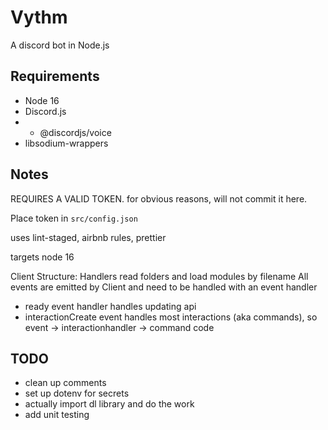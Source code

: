 # Vythm

A discord bot in Node.js

## Requirements

-   Node 16
-   Discord.js
-   -   @discordjs/voice
-   libsodium-wrappers

## Notes

REQUIRES A VALID TOKEN. for obvious reasons, will not commit it here.

Place token in `src/config.json`

uses lint-staged, airbnb rules, prettier

targets node 16

Client Structure: Handlers read folders and load modules by filename All events
are emitted by Client and need to be handled with an event handler

-   ready event handler handles updating api
-   interactionCreate event handles most interactions (aka commands), so event
    -> interactionhandler -> command code

## TODO

-   clean up comments
-   set up dotenv for secrets
-   actually import dl library and do the work
-   add unit testing
